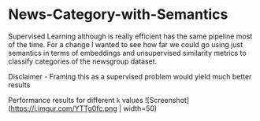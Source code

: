 # News-Category-with-Semantics

Supervised Learning although is really efficient has the same pipeline most of the time. For a change I wanted to see how far we could go using just
semantics in terms of embeddings and unsupervised similarity metrics to classify categories of the newsgroup dataset.

Disclaimer - Framing this as a supervised problem would yield much better results

Performance results for different `k` values 
![Screenshot](https://i.imgur.com/YTTg0fc.png | width=50)
